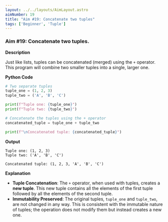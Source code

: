 ```yaml
---
layout: ../../layouts/AimLayout.astro
aimNumber: 19
title: "Aim #19: Concatenate two tuples"
tags: ['Beginner', 'Tuple']
---
```


### Aim #19: Concatenate two tuples.

**Description**

Just like lists, tuples can be concatenated (merged) using the `+` operator. This program will combine two smaller tuples into a single, larger one.

**Python Code**

```python
# Two separate tuples
tuple_one = (1, 2, 3)
tuple_two = ('A', 'B', 'C')

print(f"Tuple one: {tuple_one}")
print(f"Tuple two: {tuple_two}")

# Concatenate the tuples using the + operator
concatenated_tuple = tuple_one + tuple_two

print(f"\nConcatenated tuple: {concatenated_tuple}")
```

**Output**

```text
Tuple one: (1, 2, 3)
Tuple two: ('A', 'B', 'C')

Concatenated tuple: (1, 2, 3, 'A', 'B', 'C')
```

**Explanation**

- **Tuple Concatenation**: The `+` operator, when used with tuples, creates a **new tuple**. This new tuple contains all the elements of the first tuple followed by all the elements of the second tuple.
- **Immutability Preserved**: The original tuples, `tuple_one` and `tuple_two`, are not changed in any way. This is consistent with the immutable nature of tuples; the operation does not modify them but instead creates a new one.
